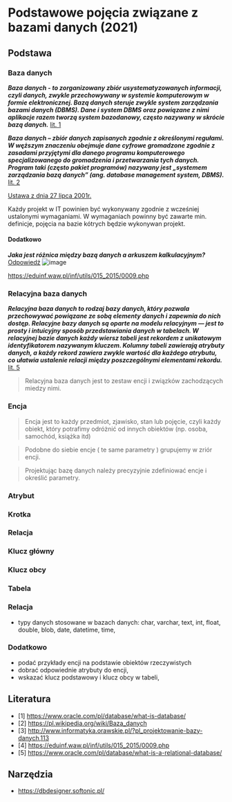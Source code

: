 # Podstawowe pojęcia związane z bazami danych (2021)

## Podstawa

### Baza danych 

***Baza danych - to zorganizowany zbiór usystematyzowanych informacji, czyli danych, zwykle przechowywany w systemie komputerowym w formie elektronicznej. Bazą danych steruje zwykle system zarządzania bazami danych (DBMS). Dane i system DBMS oraz powiązane z nimi aplikacje razem tworzą system bazodanowy, często nazywany w skrócie bazą danych.***
[lit. 1](https://www.oracle.com/pl/database/what-is-database/)

***Baza danych – zbiór danych zapisanych zgodnie z określonymi regułami. W węższym znaczeniu obejmuje dane cyfrowe gromadzone zgodnie z zasadami przyjętymi dla danego programu komputerowego specjalizowanego do gromadzenia i przetwarzania tych danych. Program taki (często pakiet programów) nazywany jest „systemem zarządzania bazą danych” (ang. database management system, DBMS).***
[lit. 2](https://pl.wikipedia.org/wiki/Baza_danych)

[Ustawa z dnia 27 lipca 2001r.](http://isap.sejm.gov.pl/isap.nsf/download.xsp/WDU20011281402/T/D20011402L.pdf)

Każdy projekt w IT powinien być wykonywany zgodnie z wcześniej ustalonymi wymaganiami. W wymaganiach powinny być zawarte min. definicje, pojęcia na bazie kótrych będzie wykonywan projekt.

#### Dodatkowo
***Jaka jest różnica między bazą danych a arkuszem kalkulacyjnym?***
[Odpowiedź](https://www.oracle.com/pl/database/what-is-database/)
![image](https://user-images.githubusercontent.com/26519123/132105452-401fa3fb-b03b-4240-bf57-ecee210c34fc.png)

https://eduinf.waw.pl/inf/utils/015_2015/0009.php

### Relacyjna baza danych

***Relacyjna baza danych to rodzaj bazy danych, który pozwala przechowywać powiązane ze sobą elementy danych i zapewnia do nich dostęp. Relacyjne bazy danych są oparte na modelu relacyjnym — jest to prosty i intuicyjny sposób przedstawiania danych w tabelach. W relacyjnej bazie danych każdy wiersz tabeli jest rekordem z unikatowym identyfikatorem nazywanym kluczem. Kolumny tabeli zawierają atrybuty danych, a każdy rekord zawiera zwykle wartość dla każdego atrybutu, co ułatwia ustalenie relacji między poszczególnymi elementami rekordu.***
[lit. 5](https://www.oracle.com/pl/database/what-is-a-relational-database/)


> Relacyjna baza danych jest to zestaw encji i związków zachodzących miedzy nimi.


### Encja

> Encja jest to każdy przedmiot, zjawisko, stan lub pojęcie, czyli każdy obiekt, który potrafimy odróżnić od innych obiektów (np. osoba, samochód, książka itd)

> Podobne do siebie encje ( te same parametry ) grupujemy w zriór encji. 

> Projektując bazę danych należy precyzyjnie zdefiniować encje i określić parametry.


### Atrybut

### Krotka 

### Relacja 

### Klucz główny 

### Klucz obcy 

### Tabela

### Relacja

- typy danych stosowane w bazach danych: char, varchar, text, int, float, double, blob, date, datetime, time,

### Dodatkowo
- podać przykłady encji na podstawie obiektów rzeczywistych
- dobrać odpowiednie atrybuty do encji,
- wskazać klucz podstawowy i klucz obcy w tabeli, 


## Literatura
- [1] https://www.oracle.com/pl/database/what-is-database/
- [2] https://pl.wikipedia.org/wiki/Baza_danych
- [3] http://www.informatyka.orawskie.pl/?pl_projektowanie-bazy-danych,113
- [4] https://eduinf.waw.pl/inf/utils/015_2015/0009.php
- [5] https://www.oracle.com/pl/database/what-is-a-relational-database/

## Narzędzia
- https://dbdesigner.softonic.pl/



